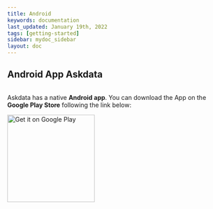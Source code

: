 ```yaml
---
title: Android
keywords: documentation
last_updated: January 19th, 2022
tags: [getting-started]
sidebar: mydoc_sidebar
layout: doc
---
```


## Android App Askdata

<div class="text-center"><img src="https://uploads-ssl.webflow.com/5dff758010bfa7356f98e395/5dff7cdb323c6a354edc042a_channel-android.png" alt="" class="image rounded-circle"></div>

Askdata has a native **Android app**. You can download the App on the **Google Play Store** following the link below:

[<img src="https://play.google.com/intl/en_us/badges/static/images/badges/en_badge_web_generic.png" alt="Get it on Google Play" width="200">](https://play.google.com/store/apps/details?id=com.innaas.ask2data&hl=en_US&gl=US)<br>
